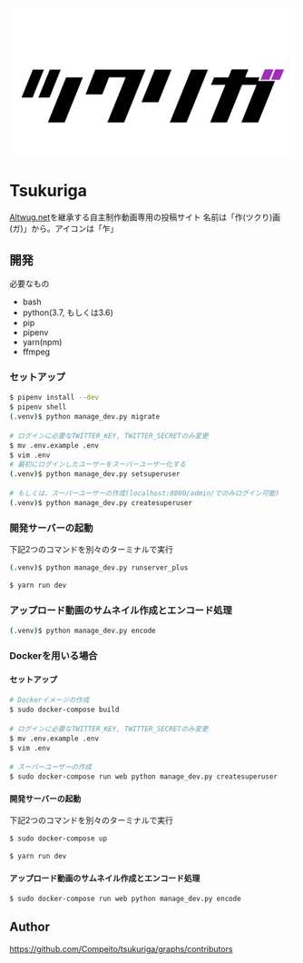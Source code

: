 ![ツクリガ](assets/images/ogp.png)

# Tsukuriga
[Altwug.net](https://altwug.net)を継承する自主制作動画専用の投稿サイト
名前は「作\(ツクり\)画(ガ)」から。アイコンは「乍」

## 開発
必要なもの
* bash
* python(3.7, もしくは3.6)
* pip
* pipenv
* yarn(npm)
* ffmpeg

### セットアップ
```bash
$ pipenv install --dev
$ pipenv shell
(.venv)$ python manage_dev.py migrate

# ログインに必要なTWITTER_KEY, TWITTER_SECRETのみ変更
$ mv .env.example .env
$ vim .env
# 最初にログインしたユーザーをスーパーユーザー化する
(.venv)$ python manage_dev.py setsuperuser

# もしくは、スーパーユーザーの作成(localhost:8000/admin/でのみログイン可能)
(.venv)$ python manage_dev.py createsuperuser
```

### 開発サーバーの起動
下記2つのコマンドを別々のターミナルで実行
```bash
(.venv)$ python manage_dev.py runserver_plus
```
```bash
$ yarn run dev
```

### アップロード動画のサムネイル作成とエンコード処理
```bash
(.venv)$ python manage_dev.py encode
```

### Dockerを用いる場合

#### セットアップ

```bash
# Dockerイメージの作成
$ sudo docker-compose build

# ログインに必要なTWITTER_KEY, TWITTER_SECRETのみ変更
$ mv .env.example .env
$ vim .env

# スーパーユーザーの作成
$ sudo docker-compose run web python manage_dev.py createsuperuser
```

#### 開発サーバーの起動

下記2つのコマンドを別々のターミナルで実行

```bash
$ sudo docker-compose up
```
```bash
$ yarn run dev
```

#### アップロード動画のサムネイル作成とエンコード処理
```bash
$ sudo docker-compose run web python manage_dev.py encode
```

## Author

https://github.com/Compeito/tsukuriga/graphs/contributors
